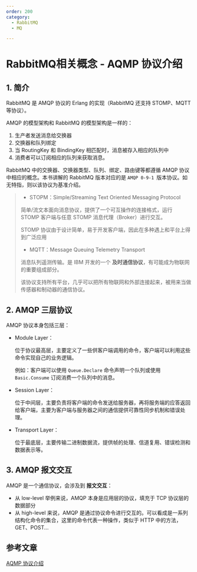 ```yaml
---
order: 200
category:
  - RabbitMQ  
  - MQ

---
```


# RabbitMQ相关概念 - AQMP 协议介绍

## 1. 简介

RabbitMQ 是 AMQP 协议的 Erlang 的实现（RabbitMQ 还支持 STOMP、MQTT 等协议）。

AMQP 的模型架构和 RabbitMQ 的模型架构是一样的：

1. 生产者发送消息给交换器
2. 交换器和队列绑定
3. 当 RoutingKey 和 BindingKey 相匹配时，消息被存入相应的队列中
4. 消费者可以订阅相应的队列来获取消息。

RabbitMQ 中的交换器、交换器类型、队列、绑定、路由键等都遵循 AMQP 协议中相应的概念。本书讲解的 RabbitMQ 版本对应的是 `AMQP 0-9-1 `版本协议。如无特指，则以该协议为基准介绍。

>- STOPM：Simple/Streaming Text Oriented Messaging Protocol
>
>  简单/流文本面向消息协议，提供了一个可互操作的连接格式，运行 STOMP 客户端与任意 STOMP 消息代理（Broker）进行交互。
>
>  STOMP 协议由于设计简单，易于开发客户端，因此在多种遇上和平台上得到广泛应用
>
>- MQTT：Message Queuing Telemetry Transport
>
>  消息队列遥测传输。是 IBM 开发的一个 **及时通信协议**，有可能成为物联网的重要组成部分。
>
>  该协议支持所有平台，几乎可以把所有物联网和外部连接起来，被用来当做传感器和制动器的通信协议。

## 2. AMQP 三层协议

AMQP 协议本身包括三层：

- Module Layer：

  位于协议最高层，主要定义了一些供客户端调用的命令，客户端可以利用这些命令实现自己的业务逻辑。

  例如：客户端可以使用 `Queue.Declare` 命令声明一个队列或使用 `Basic.Consume` 订阅消费一个队列中的消息。

- Session Layer：

  位于中间层，主要负责将客户端的命令发送给服务器，再将服务端的应答返回给客户端，主要为客户端与服务器之间的通信提供可靠性同步机制和错误处理。

- Transport Layer：

  位于最底层，主要传输二进制数据流，提供帧的处理、信道复用、错误检测和数据表示等。

## 3. AMQP 报文交互

AMQP 是一个通信协议，会涉及到 **报文交互**：

- 从 low-level 举例来说，AMQP 本身是应用层的协议，填充于 TCP 协议层的数据部分
- 从 high-level 来说，AMQP 是通过协议命令进行交互的。可以看成是一系列结构化命令的集合，这里的命令代表一种操作，类似于 HTTP 中的方法，GET、POST...

## 参考文章

[AQMP 协议介绍](https://zq99299.github.io/mq-tutorial/rabbitmq-ac/02/02.html)